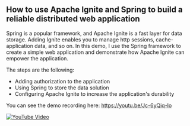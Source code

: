 ## How to use Apache Ignite and Spring to build a reliable distributed web application

Spring is a popular framework, and Apache Ignite is a fast layer for data storage. Adding Ignite enables you to manage http sessions, cache-application data, 
and so on. In this demo, I use the Spring framework to create a simple web application and demonstrate how Apache Ignite can empower the application. 
  
The steps are the following:  
* Adding authorization to the application  
* Using Spring to store the data solution  
* Configuring Apache Ignite to increase the application's durability

You can see the demo recording here: https://youtu.be/Jc-6yQiq-Io

[![YouTube Video](https://img.youtube.com/vi/Jc-6yQiq-Io/0.jpg)](https://www.youtube.com/watch?v=Jc-6yQiq-Io)
